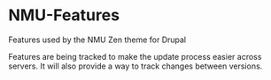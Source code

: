 # NMU-Features
Features used by the NMU Zen theme for Drupal

Features are being tracked to make the update process easier across servers. It will also provide a way to track changes between versions.
